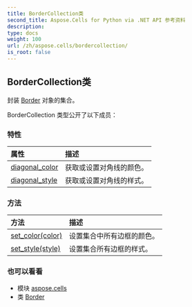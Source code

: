 ```yaml
---
title: BorderCollection类
second_title: Aspose.Cells for Python via .NET API 参考资料
description:
type: docs
weight: 100
url: /zh/aspose.cells/bordercollection/
is_root: false
---
```

## BorderCollection类
封装 [Border](/cells/python-net/zh/aspose.cells/border) 对象的集合。



BorderCollection 类型公开了以下成员：

### 特性
|属性|描述|
| :- | :- |
| [diagonal_color](/cells/python-net/zh/aspose.cells/bordercollection/diagonal_color) |获取或设置对角线的颜色。|
| [diagonal_style](/cells/python-net/zh/aspose.cells/bordercollection/diagonal_style) |获取或设置对角线的样式。|


### 方法
|方法|描述|
| :- | :- |
| [set_color(color)](/cells/python-net/zh/aspose.cells/bordercollection/set_color/#aspose.pydrawing.Color) |设置集合中所有边框的颜色。|
| [set_style(style)](/cells/python-net/zh/aspose.cells/bordercollection/set_style/#CellBorderType) |设置集合所有边框的样式。|



### 也可以看看
* 模块 [aspose.cells](..)
* 类 [Border](/cells/python-net/zh/aspose.cells/border)
